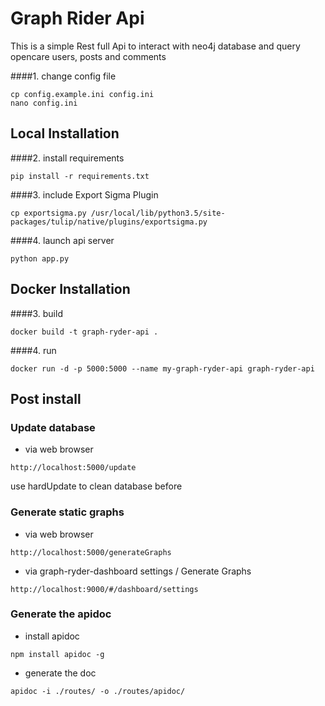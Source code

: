 # Graph Rider Api
This is a simple Rest full Api to interact with neo4j database and query opencare users, posts and comments

####1. change config file
```
cp config.example.ini config.ini
nano config.ini
```

## Local Installation
####2. install requirements
```
pip install -r requirements.txt
```
####3. include Export Sigma Plugin
```
cp exportsigma.py /usr/local/lib/python3.5/site-packages/tulip/native/plugins/exportsigma.py
```
####4. launch api server
```
python app.py
```

## Docker Installation
####3. build
```
docker build -t graph-ryder-api .
```
####4. run
```
docker run -d -p 5000:5000 --name my-graph-ryder-api graph-ryder-api
```

## Post install
### Update database
- via web browser
```
http://localhost:5000/update
```
use hardUpdate to clean database before
### Generate static graphs
- via web browser
```
http://localhost:5000/generateGraphs
```
- via graph-ryder-dashboard settings / Generate Graphs
```
http://localhost:9000/#/dashboard/settings
```
### Generate the apidoc
- install apidoc
```
npm install apidoc -g
```
- generate the doc
```
apidoc -i ./routes/ -o ./routes/apidoc/
```